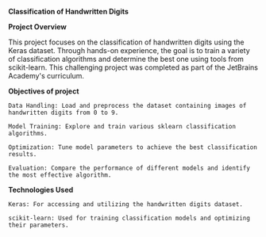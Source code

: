 **Classification of Handwritten Digits**

**Project Overview**

This project focuses on the classification of handwritten digits using the Keras dataset. Through hands-on experience, the goal is to train a variety of classification algorithms and determine the best one using tools from scikit-learn. This challenging project was completed as part of the JetBrains Academy's curriculum.

**Objectives of project**

    Data Handling: Load and preprocess the dataset containing images of handwritten digits from 0 to 9.
    
    Model Training: Explore and train various sklearn classification algorithms.
    
    Optimization: Tune model parameters to achieve the best classification results.
    
    Evaluation: Compare the performance of different models and identify the most effective algorithm.

**Technologies Used**

    Keras: For accessing and utilizing the handwritten digits dataset.
    
    scikit-learn: Used for training classification models and optimizing their parameters.
